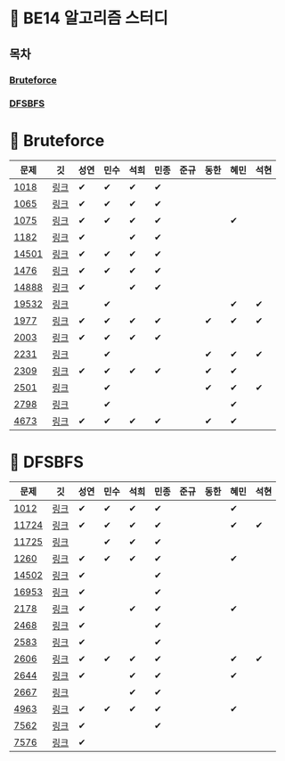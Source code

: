 # 🐶 BE14 알고리즘 스터디
## 목차
### [Bruteforce](#-bruteforce)
### [DFSBFS](#-dfsbfs)

# 📢 Bruteforce
| 문제 | &nbsp;&nbsp;깃&nbsp;&nbsp; | 성연 | 민수 | 석희 | 민종 | 준규 | 동한 | 혜민 | 석현 |
| ----- | :-----: | ----- | ----- | ----- | ----- | ----- | ----- | ----- | ----- |
|[1018](https://www.acmicpc.net/problem/1018)|[링크](./Bruteforce/Boj1018)|✔|✔|✔|✔|||||
|[1065](https://www.acmicpc.net/problem/1065)|[링크](./Bruteforce/Boj1065)|✔|✔|✔|✔|||||
|[1075](https://www.acmicpc.net/problem/1075)|[링크](./Bruteforce/Boj1075)|✔|✔|✔|✔|||✔||
|[1182](https://www.acmicpc.net/problem/1182)|[링크](./Bruteforce/Boj1182)|✔||✔|✔|||||
|[14501](https://www.acmicpc.net/problem/14501)|[링크](./Bruteforce/Boj14501)|✔|✔|✔|✔|||||
|[1476](https://www.acmicpc.net/problem/1476)|[링크](./Bruteforce/Boj1476)|✔|✔|✔|✔|||||
|[14888](https://www.acmicpc.net/problem/14888)|[링크](./Bruteforce/Boj14888)|✔||✔|✔|||||
|[19532](https://www.acmicpc.net/problem/19532)|[링크](./Bruteforce/Boj19532)||✔|||||✔|✔|
|[1977](https://www.acmicpc.net/problem/1977)|[링크](./Bruteforce/Boj1977)|✔|✔|✔|✔||✔|✔|✔|
|[2003](https://www.acmicpc.net/problem/2003)|[링크](./Bruteforce/Boj2003)|✔|✔|✔|✔|||||
|[2231](https://www.acmicpc.net/problem/2231)|[링크](./Bruteforce/Boj2231)||✔||||✔|✔|✔|
|[2309](https://www.acmicpc.net/problem/2309)|[링크](./Bruteforce/Boj2309)|✔|✔|✔|✔||✔|✔||
|[2501](https://www.acmicpc.net/problem/2501)|[링크](./Bruteforce/Boj2501)||✔||||✔|✔|✔|
|[2798](https://www.acmicpc.net/problem/2798)|[링크](./Bruteforce/Boj2798)||✔|||||✔||
|[4673](https://www.acmicpc.net/problem/4673)|[링크](./Bruteforce/Boj4673)|✔|✔|✔|✔||✔|✔||
# 📢 DFSBFS
| 문제 | &nbsp;&nbsp;깃&nbsp;&nbsp; | 성연 | 민수 | 석희 | 민종 | 준규 | 동한 | 혜민 | 석현 |
| ----- | :-----: | ----- | ----- | ----- | ----- | ----- | ----- | ----- | ----- |
|[1012](https://www.acmicpc.net/problem/1012)|[링크](./DFSBFS/Boj1012)|✔|✔|✔|✔|||✔||
|[11724](https://www.acmicpc.net/problem/11724)|[링크](./DFSBFS/Boj11724)|✔|✔|✔|✔|||✔|✔|
|[11725](https://www.acmicpc.net/problem/11725)|[링크](./DFSBFS/Boj11725)||✔|✔|✔|||||
|[1260](https://www.acmicpc.net/problem/1260)|[링크](./DFSBFS/Boj1260)|✔|✔|✔|✔|||✔||
|[14502](https://www.acmicpc.net/problem/14502)|[링크](./DFSBFS/Boj14502)|✔|||✔|||||
|[16953](https://www.acmicpc.net/problem/16953)|[링크](./DFSBFS/Boj16953)|✔|||✔|||||
|[2178](https://www.acmicpc.net/problem/2178)|[링크](./DFSBFS/Boj2178)|✔||✔|✔|||✔||
|[2468](https://www.acmicpc.net/problem/2468)|[링크](./DFSBFS/Boj2468)|✔|||✔|||||
|[2583](https://www.acmicpc.net/problem/2583)|[링크](./DFSBFS/Boj2583)|✔|||✔|||||
|[2606](https://www.acmicpc.net/problem/2606)|[링크](./DFSBFS/Boj2606)|✔|✔|✔|✔|||✔|✔|
|[2644](https://www.acmicpc.net/problem/2644)|[링크](./DFSBFS/Boj2644)|✔||✔|✔|||✔||
|[2667](https://www.acmicpc.net/problem/2667)|[링크](./DFSBFS/Boj2667)|||✔|✔|||||
|[4963](https://www.acmicpc.net/problem/4963)|[링크](./DFSBFS/Boj4963)|✔|✔|✔|✔|||✔||
|[7562](https://www.acmicpc.net/problem/7562)|[링크](./DFSBFS/Boj7562)|✔|||✔|||||
|[7576](https://www.acmicpc.net/problem/7576)|[링크](./DFSBFS/Boj7576)|✔||||||||
